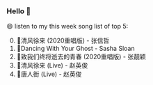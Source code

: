 ### Hello 👋

😄 listen to my this week song list of top 5:

0. 🌈清风徐来 (2020重唱版) - 张信哲
1. 🌈Dancing With Your Ghost - Sasha Sloan
2. 🌈致我们终将逝去的青春 (2020重唱版) - 张靓颖
3. 🌈清风徐来 (Live) - 赵英俊
4. 🌈唐人街 (Live) - 赵英俊

